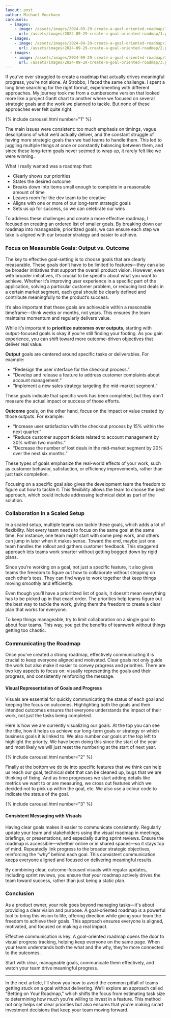 ```yaml
---
layout: post
author: Michael Voorhaen
carousels:
  - images: 
    - image: /assets/images/2024-09-29-create-a-goal-oriented-roadmap/1.png
      url: /assets/images/2024-09-29-create-a-goal-oriented-roadmap/1.png
  - images: 
    - image: /assets/images/2024-09-29-create-a-goal-oriented-roadmap/2.png
      url: /assets/images/2024-09-29-create-a-goal-oriented-roadmap/2.png
  - images: 
    - image: /assets/images/2024-09-29-create-a-goal-oriented-roadmap/3.png
      url: /assets/images/2024-09-29-create-a-goal-oriented-roadmap/3.png
---
```

If you’ve ever struggled to create a roadmap that actually drives meaningful progress, you’re not alone. At Strobbo, I faced the same challenge. I spent a long time searching for the right format, experimenting with different approaches. My journey took me from a cumbersome version that looked more like a project Gantt chart to another where we focused on several strategic goals and the work we planned to tackle. But none of these approaches ever felt quite right.

{% include carousel.html number="1" %}

The main issues were consistent: too much emphasis on timings, vague descriptions of what we’d actually deliver, and the constant struggle of having more strategic goals than we had teams to handle them. This led to juggling multiple things at once or constantly balancing between them, and since these long-term goals never seemed to wrap up, it rarely felt like we were winning.

What I really wanted was a roadmap that:
- Clearly shows our priorities
- States the desired outcome
- Breaks down into items small enough to complete in a reasonable amount of time
- Leaves room for the dev team to be creative
- Aligns with one or more of our long-term strategic goals
- Sets us up for success, so we can celebrate our wins

To address these challenges and create a more effective roadmap, I focused on creating an ordered list of smaller goals. By breaking down our roadmap into manageable, prioritized goals, we can ensure each step we take is aligned with our broader strategy and easier to achieve.

### Focus on Measurable Goals: Output vs. Outcome

The key to effective goal-setting is to choose goals that are clearly measurable. These goals don’t have to be limited to features—they can also be broader initiatives that support the overall product vision. However, even with broader initiatives, it’s crucial to be specific about what you want to achieve. Whether it’s improving user experience in a specific part of the application, solving a particular customer problem, or reducing lost deals in a certain market segment, each goal should be clearly defined and contribute meaningfully to the product’s success.

It’s also important that these goals are achievable within a reasonable timeframe—think weeks or months, not years. This ensures the team maintains momentum and regularly delivers value.

While it’s important to **prioritize outcomes over outputs**, starting with output-focused goals is okay if you’re still finding your footing. As you gain experience, you can shift toward more outcome-driven objectives that deliver real value.

**Output** goals are centered around specific tasks or deliverables. For example:
- “Redesign the user interface for the checkout process.”
- “Develop and release a feature to address customer complaints about account management.”
- “Implement a new sales strategy targeting the mid-market segment.”

These goals indicate that specific work has been completed, but they don’t measure the actual impact or success of those efforts.

**Outcome** goals, on the other hand, focus on the impact or value created by those outputs. For example:
- “Increase user satisfaction with the checkout process by 15% within the next quarter.”
- “Reduce customer support tickets related to account management by 30% within two months.”
- “Decrease the number of lost deals in the mid-market segment by 20% over the next six months.”

These types of goals emphasize the real-world effects of your work, such as customer behavior, satisfaction, or efficiency improvements, rather than just task completion.

Focusing on a specific goal also gives the development team the freedom to figure out how to tackle it. This flexibility allows the team to choose the best approach, which could include addressing technical debt as part of the solution.

### Collaboration in a Scaled Setup

In a scaled setup, multiple teams can tackle these goals, which adds a lot of flexibility. Not every team needs to focus on the same goal at the same time. For instance, one team might start with some prep work, and others can jump in later when it makes sense. Toward the end, maybe just one team handles the rollout and gathers customer feedback. This staggered approach lets teams work smarter without getting bogged down by rigid plans.

Since you’re working on a goal, not just a specific feature, it also gives teams the freedom to figure out how to collaborate without stepping on each other’s toes. They can find ways to work together that keep things moving smoothly and efficiently.

Even though you’ll have a prioritized list of goals, it doesn’t mean everything has to be picked up in that exact order. The priorities help teams figure out the best way to tackle the work, giving them the freedom to create a clear plan that works for everyone.

To keep things manageable, try to limit collaboration on a single goal to about four teams. This way, you get the benefits of teamwork without things getting too chaotic.

### Communicating the Roadmap

Once you’ve created a strong roadmap, effectively communicating it is crucial to keep everyone aligned and motivated. Clear goals not only guide the work but also make it easier to convey progress and priorities. There are two key aspects to focus on: visually representing the goals and their progress, and consistently reinforcing the message.

#### Visual Representation of Goals and Progress

Visuals are essential for quickly communicating the status of each goal and keeping the focus on outcomes. Highlighting both the goals and their intended outcomes ensures that everyone understands the impact of their work, not just the tasks being completed. 

Here is how we are currently visualizing our goals. At the top you can see the title, how it helps us achieve our long-term goals or strategy or which business goals it is linked to. We also number our goals at the top left to highlight the priority. We have been doing this since the start of the year and most likely we will just reset the numbering at the start of next year. 

{% include carousel.html number="2" %}

Finally at the bottom we do tie into specific features that we think can help us reach our goal, technical debt that can be cleaned up, bugs that we are thinking of fixing. And as time progresses we start adding details like metrics we want to or are measuring, we cross out features which we decided not to pick up within the goal, etc.  We also use a colour code to indicate the status of the goal.

{% include carousel.html number="3" %}
 
#### Consistent Messaging with Visuals

Having clear goals makes it easier to communicate consistently. Regularly update your team and stakeholders using the visual roadmap in meetings, briefings, or presentations, and especially during sprint reviews. Ensure the roadmap is accessible—whether online or in shared spaces—so it stays top of mind. Repeatedly link progress to the broader strategic objectives, reinforcing the “why” behind each goal. This consistent communication keeps everyone aligned and focused on delivering meaningful results.

By combining clear, outcome-focused visuals with regular updates, including sprint reviews, you ensure that your roadmap actively drives the team toward success, rather than just being a static plan.
### Conclusion

As a product owner, your role goes beyond managing tasks—it's about providing a clear vision and purpose. A goal-oriented roadmap is a powerful tool to bring this vision to life, offering direction while giving your team the freedom to achieve their goals. This approach ensures everyone is aligned, motivated, and focused on making a real impact.

Effective communication is key. A goal-oriented roadmap opens the door to visual progress tracking, helping keep everyone on the same page. When your team understands both the what and the why, they’re more connected to the outcomes.

Start with clear, manageable goals, communicate them effectively, and watch your team drive meaningful progress.

---

In the next article, I’ll show you how to avoid the common pitfall of teams getting stuck on a goal without delivering. We’ll explore an approach called "Betting on Your Roadmap," which shifts the focus from estimating task size to determining how much you're willing to invest in a feature. This method not only helps set clear priorities but also ensures that you’re making smart investment decisions that keep your team moving forward.